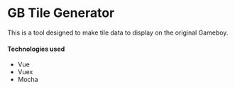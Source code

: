 # GB Tile Generator

This is a tool designed to make tile data to display on the original Gameboy. 

#### Technologies used 
- Vue
- Vuex
- Mocha
